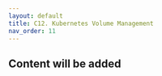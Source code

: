 ```yaml
---
layout: default
title: C12. Kubernetes Volume Management
nav_order: 11
---
```

## Content will be added 